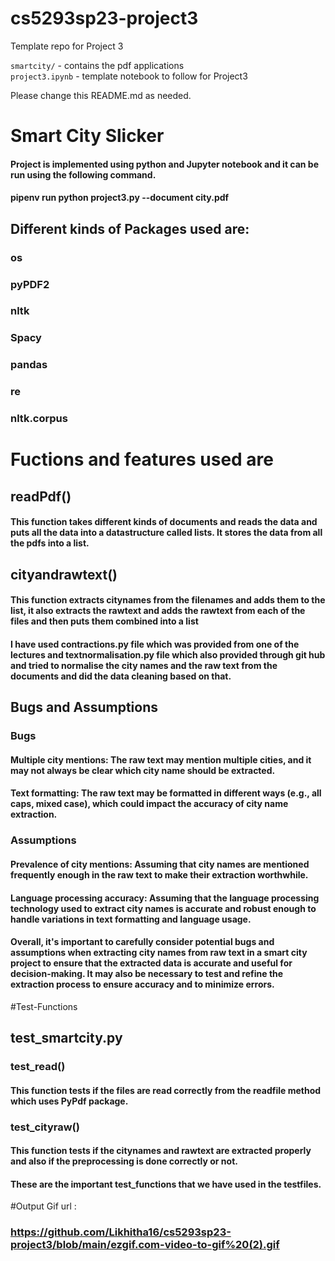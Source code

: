 # cs5293sp23-project3
Template repo for Project 3

`smartcity/`  - contains the pdf applications \
`project3.ipynb` - template notebook to follow for Project3

Please change this README.md as needed.
# Smart City Slicker

#### Project is implemented using python and Jupyter notebook and it can be run using the following command.
#### pipenv run python project3.py --document city.pdf 
## Different kinds of Packages used are:
### os
### pyPDF2
### nltk
### Spacy
### pandas
### re
### nltk.corpus
# Fuctions and features used are
## readPdf()
#### This function takes different kinds of documents and reads the data and puts all the data into a datastructure called lists. It stores the data from all the pdfs into a list.
## cityandrawtext()
#### This function extracts citynames from the filenames and adds them to the list, it also extracts the rawtext and adds the rawtext from each of the files and then puts them combined into a list

#### I have used contractions.py file which was provided from one of the lectures and textnormalisation.py file which also provided through git hub and tried to normalise the city names and the raw text from the documents and did the data cleaning based on that.

## Bugs and Assumptions
### Bugs 
#### Multiple city mentions: The raw text may mention multiple cities, and it may not always be clear which city name should be extracted.
#### Text formatting: The raw text may be formatted in different ways (e.g., all caps, mixed case), which could impact the accuracy of city name extraction.
### Assumptions
#### Prevalence of city mentions: Assuming that city names are mentioned frequently enough in the raw text to make their extraction worthwhile.
#### Language processing accuracy: Assuming that the language processing technology used to extract city names is accurate and robust enough to handle variations in text formatting and language usage.
#### Overall, it's important to carefully consider potential bugs and assumptions when extracting city names from raw text in a smart city project to ensure that the extracted data is accurate and useful for decision-making. It may also be necessary to test and refine the extraction process to ensure accuracy and to minimize errors.

#Test-Functions
## test_smartcity.py
### test_read()
#### This function tests if the files are read correctly from the readfile method which uses PyPdf package.
### test_cityraw()
#### This function tests if the citynames and rawtext are extracted properly and also if the preprocessing is done correctly or not.

#### These are the important test_functions that we have used in the testfiles.
#Output Gif url :
### https://github.com/Likhitha16/cs5293sp23-project3/blob/main/ezgif.com-video-to-gif%20(2).gif
